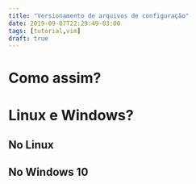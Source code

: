 ```yaml
---
title: "Versionamento de arquivos de configuração"
date: 2019-09-07T22:29:49-03:00
tags: [tutorial,vim]
draft: true
---
```

# Como assim?

# Linux e Windows?

## No Linux

## No Windows 10
